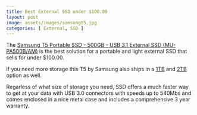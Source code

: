 ```yaml
---
title: Best External SSD under $100.00
layout: post
image: assets/images/samsungt5.jpg
categories: [ External, SSD ]
---
```


The [Samsung T5 Portable SSD - 500GB - USB 3.1 External SSD (MU-PA500B/AM)](https://amzn.to/2KxFEeQ) is the best solution for a portable and light external SSD that sells for under $100.00.

If you need more storage this T5 by Samsung also ships in a [1TB](https://amzn.to/31u3qPO) and [2TB](https://amzn.to/2YWz5Yu)
option as well.

Regarless of what size of storage you need, SSD offers a much faster way to get at your data with USB 3.0 connectors with speeds up to 540Mbs and comes enclosed in a nice metal case and includes a comprehensive 3 year warranty.
